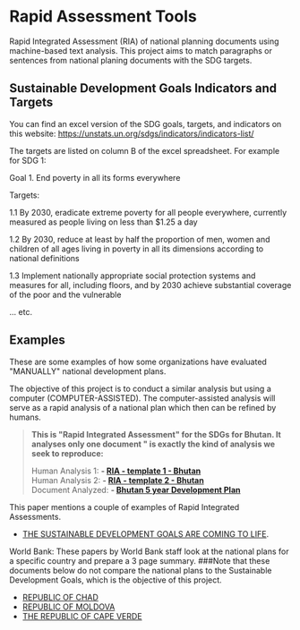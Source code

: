 # Rapid Assessment Tools
Rapid Integrated Assessment (RIA) of national planning documents using machine-based text analysis. This project aims to match paragraphs or sentences from national planing documents with the SDG targets.


Sustainable Development Goals Indicators and Targets
----------------------------------------------------

You can find an excel version of the SDG goals, targets, and indicators on this website: https://unstats.un.org/sdgs/indicators/indicators-list/

The targets are listed on column B of the excel spreadsheet. For example for SDG 1:

Goal 1. End poverty in all its forms everywhere 

Targets: 

1.1 By 2030, eradicate extreme poverty for all people everywhere, currently measured as people living on less than $1.25 a day 

1.2 By 2030, reduce at least by half the proportion of men, women and children of all ages living in poverty in all its dimensions  according to national definitions 

1.3 Implement nationally appropriate social protection systems and measures for all, including floors, and by 2030 achieve substantial coverage of the poor and the vulnerable 

... etc.


Examples
--------

These are some examples of how some organizations have evaluated "MANUALLY" national development plans.

The objective of this project is to conduct a similar analysis but using a computer (COMPUTER-ASSISTED). The computer-assisted analysis will serve as a rapid analysis of a national plan which then can be refined by humans.

>**This is "Rapid Integrated Assessment" for the SDGs for Bhutan. It analyses only one document " is exactly the kind of analysis we seek to reproduce:**
>
>Human Analysis 1: **- [RIA - template 1 - Bhutan](https://undg.org/wp-content/uploads/2016/06/RIA_Bhutan_Key_Observations-18.12.2015.pdf)**  
>Human Analysis 2: **- [RIA - template 2 - Bhutan](https://undg.org/wp-content/uploads/2016/06/RIA-Bhutan-Template-2-SDG-Profile-excluding-Goal-14-29.10.2015_final-1.pdf)**  
>Document Analyzed: **- [Bhutan 5 year Development Plan](http://www.gnhc.gov.bt/wp-content/uploads/2011/04/Eleventh-Five-Year-Plan.pdf)**

This paper mentions a couple of examples of Rapid Integrated Assessments.
- [THE SUSTAINABLE DEVELOPMENT GOALS
ARE COMING TO LIFE](https://undg.org/wp-content/uploads/2016/07/SDGs-are-Coming-to-Life-UNDG.pdf). 


World Bank:
These papers by World Bank staff look at the national plans for a specific country and prepare a 3 page summary.
###Note that these documents below do not compare the national plans to the Sustainable Development Goals, which is the objective of this project.

- [REPUBLIC OF CHAD](http://documents.worldbank.org/curated/en/944701468230692713/pdf/786920PRSP0IDA000PUBLIC00Box379788B.pdf)  
- [REPUBLIC OF MOLDOVA](http://documents.worldbank.org/curated/en/192891468054247731/pdf/800500PRSP0REP00Box379801B00PUBLIC0.pdf)  
- [THE REPUBLIC OF CAPE VERDE](http://documents.worldbank.org/curated/en/828231468020990509/pdf/844490PRSP0P12060Box382145B00OUO090.pdf)
